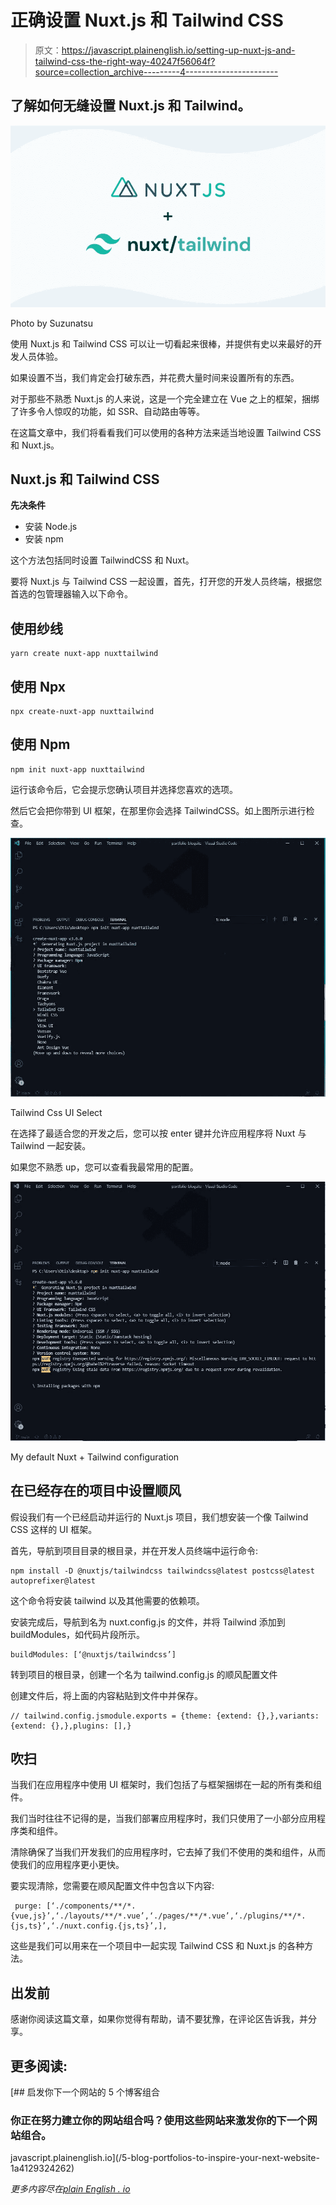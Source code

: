 # 正确设置 Nuxt.js 和 Tailwind CSS

> 原文：<https://javascript.plainenglish.io/setting-up-nuxt-js-and-tailwind-css-the-right-way-40247f56064f?source=collection_archive---------4----------------------->

## 了解如何无缝设置 Nuxt.js 和 Tailwind。

![](img/aeddd8c8fa8a402d7c9db36752ea413d.png)

Photo by Suzunatsu

使用 Nuxt.js 和 Tailwind CSS 可以让一切看起来很棒，并提供有史以来最好的开发人员体验。

如果设置不当，我们肯定会打破东西，并花费大量时间来设置所有的东西。

对于那些不熟悉 Nuxt.js 的人来说，这是一个完全建立在 Vue 之上的框架，捆绑了许多令人惊叹的功能，如 SSR、自动路由等等。

在这篇文章中，我们将看看我们可以使用的各种方法来适当地设置 Tailwind CSS 和 Nuxt.js。

## Nuxt.js 和 Tailwind CSS

**先决条件**

*   安装 Node.js
*   安装 npm

这个方法包括同时设置 TailwindCSS 和 Nuxt。

要将 Nuxt.js 与 Tailwind CSS 一起设置，首先，打开您的开发人员终端，根据您首选的包管理器输入以下命令。

## **使用纱线**

```
yarn create nuxt-app nuxttailwind
```

## 使用 Npx

```
npx create-nuxt-app nuxttailwind
```

## **使用 Npm**

```
npm init nuxt-app nuxttailwind
```

运行该命令后，它会提示您确认项目并选择您喜欢的选项。

然后它会把你带到 UI 框架，在那里你会选择 TailwindCSS。如上图所示进行检查。

![](img/dbd0fdaa548eae487cca05193bb584b4.png)

Tailwind Css UI Select

在选择了最适合您的开发之后，您可以按 enter 键并允许应用程序将 Nuxt 与 Tailwind 一起安装。

如果您不熟悉 up，您可以查看我最常用的配置。

![](img/5f568950486b82129ee4cf505a37d941.png)

My default Nuxt + Tailwind configuration

## **在已经存在的项目中设置顺风**

假设我们有一个已经启动并运行的 Nuxt.js 项目，我们想安装一个像 Tailwind CSS 这样的 UI 框架。

首先，导航到项目目录的根目录，并在开发人员终端中运行命令:

```
npm install -D @nuxtjs/tailwindcss tailwindcss@latest postcss@latest autoprefixer@latest
```

这个命令将安装 tailwind 以及其他需要的依赖项。

安装完成后，导航到名为 nuxt.config.js 的文件，并将 Tailwind 添加到 buildModules，如代码片段所示。

```
buildModules: [‘@nuxtjs/tailwindcss’]
```

转到项目的根目录，创建一个名为 tailwind.config.js 的顺风配置文件

创建文件后，将上面的内容粘贴到文件中并保存。

```
// tailwind.config.jsmodule.exports = {theme: {extend: {},},variants: {extend: {},},plugins: [],}
```

## **吹扫**

当我们在应用程序中使用 UI 框架时，我们包括了与框架捆绑在一起的所有类和组件。

我们当时往往不记得的是，当我们部署应用程序时，我们只使用了一小部分应用程序类和组件。

清除确保了当我们开发我们的应用程序时，它去掉了我们不使用的类和组件，从而使我们的应用程序更小更快。

要实现清除，您需要在顺风配置文件中包含以下内容:

```
 purge: [‘./components/**/*.{vue,js}’,‘./layouts/**/*.vue’,‘./pages/**/*.vue’,‘./plugins/**/*.{js,ts}’,‘./nuxt.config.{js,ts}’,], 
```

这些是我们可以用来在一个项目中一起实现 Tailwind CSS 和 Nuxt.js 的各种方法。

## **出发前**

感谢你阅读这篇文章，如果你觉得有帮助，请不要犹豫，在评论区告诉我，并分享。

## **更多阅读:**

[](/5-blog-portfolios-to-inspire-your-next-website-1a4129324262) [## 启发你下一个网站的 5 个博客组合

### 你正在努力建立你的网站组合吗？使用这些网站来激发你的下一个网站组合。

javascript.plainenglish.io](/5-blog-portfolios-to-inspire-your-next-website-1a4129324262) 

*更多内容尽在*[*plain English . io*](http://plainenglish.io/)